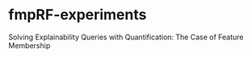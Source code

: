 # fmpRF-experiments
Solving Explainability Queries with Quantification: The Case of Feature Membership

